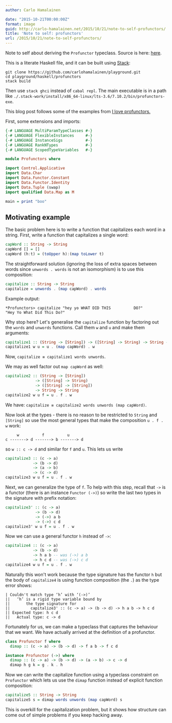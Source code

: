 ```yaml
---
author: Carlo Hamalainen

date: "2015-10-21T00:00:00Z"
format: image
guid: http://carlo-hamalainen.net/2015/10/21/note-to-self-profunctors/
title: 'Note to self: profunctors'
url: /2015/10/21/note-to-self-profunctors/
---
```


Note to self about deriving the ``Profunctor`` typeclass. Source is here: [here](https://github.com/carlohamalainen/playground/tree/master/haskell/profunctors).

This is a literate Haskell file, and it can be built using [Stack](https://github.com/commercialhaskell/stack):

```
git clone https://github.com/carlohamalainen/playground.git
cd playground/haskell/profunctors
stack build
```

Then use ``stack ghci`` instead of ``cabal repl``. The main executable is
in a path like ``./.stack-work/install/x86_64-linux/lts-3.6/7.10.2/bin/profunctors-exe``.

This blog post follows some of the examples from [I love profunctors.](https://www.fpcomplete.com/user/liyang/profunctors)

First, some extensions and imports:

```haskell
{-# LANGUAGE MultiParamTypeClasses #-}
{-# LANGUAGE FlexibleInstances     #-}
{-# LANGUAGE InstanceSigs          #-}
{-# LANGUAGE RankNTypes            #-}
{-# LANGUAGE ScopedTypeVariables   #-}

module Profunctors where

import Control.Applicative
import Data.Char
import Data.Functor.Constant
import Data.Functor.Identity
import Data.Tuple (swap)
import qualified Data.Map as M

main = print "boo"
```

## Motivating example

The basic problem here is to write a function that
capitalizes each word in a string. First, write a
function that capitalizes a single word:

```haskell
capWord :: String -> String
capWord [] = []
capWord (h:t) = (toUpper h):(map toLower t)
```

The straightforward solution (ignoring the loss of extra spaces
between words since ``unwords . words`` is not an isomorphism)
is to use this composition:

```haskell
capitalize :: String -> String
capitalize = unwords . (map capWord) . words
```

Example output:

```
*Profunctors> capitalize "hey yo WHAT DID THIS          DO?"
"Hey Yo What Did This Do?"
```

Why stop here? Let's generalise the ``capitalize``
function by factoring out the ``words``
and ``unwords`` functions. Call them ``w``
and ``u`` and make them arguments:

```haskell
capitalize1 :: (String -> [String]) -> ([String] -> String) -> String -> String
capitalize1 w u = u . (map capWord) . w
```

Now, ``capitalize ≡ capitalize1 words unwords``.

We may as well factor out ``map capWord`` as well:

```haskell
capitalize2 :: (String -> [String])
             -> ([String] -> String)
             -> ([String] -> [String])
             -> String -> String
capitalize2 w u f = u . f . w
```

We have: ``capitalize ≡ capitalize2 words unwords (map capWord)``.

Now look at the types - there is no reason to be restricted
to ``String`` and ``[String]`` so use the most
general types that make the composition ``u . f . w`` work:

```
     w          f          u
c -------> d -------> b -------> d
```

so ``w :: c -> d`` and similar for ``f`` and ``u``.  This lets us write

```haskell
capitalize3 :: (c -> a)
            -> (b -> d)
            -> (a -> b)
            -> (c -> d)
capitalize3 w u f = u . f . w
```

Next, we can generalize the type of ``f``. To help with this step, recall
that ``->`` is a functor (there is an instance ``Functor (->)``) so write
the last two types in the signature with prefix notation:

```haskell
capitalize3' :: (c -> a)
             -> (b -> d)
             -> (->) a b
             -> (->) c d
capitalize3' w u f = u . f . w
```

Now we can use a general functor ``h`` instead of ``->``:

```haskell
capitalize4 :: (c -> a)
            -> (b -> d)
            -> h a b -- was (->) a b
            -> h c d -- was (->) c d
capitalize4 w u f = u . f . w
```

Naturally this won't work because the type signature has the
functor ``h`` but the body of ``capitalize4``
is using function composition (the ``.``) as the type error
shows:

```
| Couldn't match type ‘h’ with ‘(->)’
||   ‘h’ is a rigid type variable bound by
||       the type signature for
||         capitalize3' :: (c -> a) -> (b -> d) -> h a b -> h c d
|| Expected type: h c d
||   Actual type: c -> d
```

Fortunately for us, we can make a typeclass that captures the behaviour that we want.
We have actually arrived at the definition of a profunctor.

```haskell
class Profunctor f where
  dimap :: (c -> a) -> (b -> d) -> f a b -> f c d

instance Profunctor (->) where
  dimap :: (c -> a) -> (b -> d) -> (a -> b) -> c -> d
  dimap h g k = g . k . h
```

Now we can write the capitalize function using
a typeclass constraint on ``Profunctor`` which lets us
use the ``dimap`` function instead
of explicit function composition:

```haskell
capitalize5 :: String -> String
capitalize5 s = dimap words unwords (map capWord) s
```

This is overkill for the capitalization problem, but it shows how structure
can come out of simple problems if you keep hacking away.
